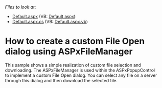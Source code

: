 <!-- default file list -->
*Files to look at*:

* [Default.aspx](./CS/DevExpress.UploadSim/Default.aspx) (VB: [Default.aspx](./VB/DevExpress.UploadSim/Default.aspx))
* [Default.aspx.cs](./CS/DevExpress.UploadSim/Default.aspx.cs) (VB: [Default.aspx.vb](./VB/DevExpress.UploadSim/Default.aspx.vb))
<!-- default file list end -->
# How to create a custom File Open dialog using ASPxFileManager


<p>This sample shows a simple realization of custom file selection and downloading.  The ASPxFileManager is used within the ASPxPopupControl to implement a custom File Open dialog. You can select any file on a server through this dialog and then download the selected file.</p>

<br/>


